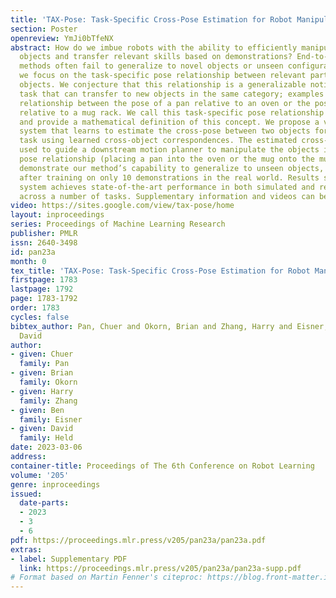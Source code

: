 ```yaml
---
title: 'TAX-Pose: Task-Specific Cross-Pose Estimation for Robot Manipulation'
section: Poster
openreview: YmJi0bTfeNX
abstract: How do we imbue robots with the ability to efficiently manipulate unseen
  objects and transfer relevant skills based on demonstrations? End-to-end learning
  methods often fail to generalize to novel objects or unseen configurations. Instead,
  we focus on the task-specific pose relationship between relevant parts of interacting
  objects. We conjecture that this relationship is a generalizable notion of a manipulation
  task that can transfer to new objects in the same category; examples include the
  relationship between the pose of a pan relative to an oven or the pose of a mug
  relative to a mug rack. We call this task-specific pose relationship “cross-pose”
  and provide a mathematical definition of this concept. We propose a vision-based
  system that learns to estimate the cross-pose between two objects for a given manipulation
  task using learned cross-object correspondences. The estimated cross-pose is then
  used to guide a downstream motion planner to manipulate the objects into the desired
  pose relationship (placing a pan into the oven or the mug onto the mug rack). We
  demonstrate our method’s capability to generalize to unseen objects, in some cases
  after training on only 10 demonstrations in the real world. Results show that our
  system achieves state-of-the-art performance in both simulated and real-world experiments
  across a number of tasks. Supplementary information and videos can be found at https://sites.google.com/view/tax-pose/home.
video: https://sites.google.com/view/tax-pose/home
layout: inproceedings
series: Proceedings of Machine Learning Research
publisher: PMLR
issn: 2640-3498
id: pan23a
month: 0
tex_title: 'TAX-Pose: Task-Specific Cross-Pose Estimation for Robot Manipulation'
firstpage: 1783
lastpage: 1792
page: 1783-1792
order: 1783
cycles: false
bibtex_author: Pan, Chuer and Okorn, Brian and Zhang, Harry and Eisner, Ben and Held,
  David
author:
- given: Chuer
  family: Pan
- given: Brian
  family: Okorn
- given: Harry
  family: Zhang
- given: Ben
  family: Eisner
- given: David
  family: Held
date: 2023-03-06
address:
container-title: Proceedings of The 6th Conference on Robot Learning
volume: '205'
genre: inproceedings
issued:
  date-parts:
  - 2023
  - 3
  - 6
pdf: https://proceedings.mlr.press/v205/pan23a/pan23a.pdf
extras:
- label: Supplementary PDF
  link: https://proceedings.mlr.press/v205/pan23a/pan23a-supp.pdf
# Format based on Martin Fenner's citeproc: https://blog.front-matter.io/posts/citeproc-yaml-for-bibliographies/
---
```

